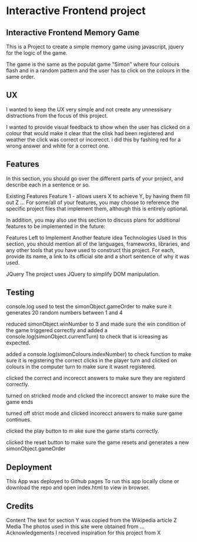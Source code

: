 Interactive Frontend project
============

Interactive Frontend Memory Game
------------

This is a Project to create a simple memory game using javascript, jquery for the logic
of the game.

The game is the same as the populat game "Simon" where four colours flash and in a random
pattern and the user has to click on the colours in the same order. 

UX
----

I wanted to keep the UX very simple and not create any unnessisary distractions from the 
focus of this project. 

I wanted to provide visual feedback to show when the user has clicked on a colour that would
make it clear that the clisk had been registered and weather the click was correct or incorecct.
i did this by fashing red for a wrong answer and white for a correct one. 


Features
-----



In this section, you should go over the different parts of your project, and describe each in a sentence or so.

Existing Features
Feature 1 - allows users X to achieve Y, by having them fill out Z
...
For some/all of your features, you may choose to reference the specific project files that implement them, although this is entirely optional.

In addition, you may also use this section to discuss plans for additional features to be implemented in the future:

Features Left to Implement
Another feature idea
Technologies Used
In this section, you should mention all of the languages, frameworks, libraries, and any other tools that you have used to construct this project. For each, provide its name, a link to its official site and a short sentence of why it was used.

JQuery
The project uses JQuery to simplify DOM manipulation.



Testing
------

console.log used to test the simonObject.gameOrder to make sure it generates 20 random 
numbers between 1 and 4

reduced simonObject.winNumber to 3 and made sure the win condition of the game triggered 
correctly and added a console.log(simonObject.currentTurn) to check that is icreasing as 
expected. 

added a console.log(simonColours.indexNumber) to check function to make sure it is registering 
the correct clicks in the player turn and clicked on colours in the computer turn to make sure it wasnt 
registered.

clicked the correct and incorecct answers to make sure they are registerd correctly.

turned on stricked mode and clicked the incorecct answer to make sure the game ends

turned off strict mode and clicked incorecct answers to make sure game continues. 

clicked the play button to m ake sure the game starts correctly.

clicked the reset button to make sure the game resets and generates a new simonObject.gameOrder

Deployment
----------

This App was deployed to Github pages
To run this app locally clone or download the repo and open index.html to view in browser.


Credits
-------------
Content
The text for section Y was copied from the Wikipedia article Z
Media
The photos used in this site were obtained from ...
Acknowledgements
I received inspiration for this project from X